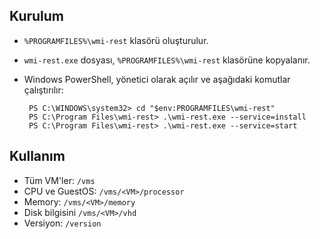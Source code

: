 ## Kurulum

- `%PROGRAMFILES%\wmi-rest` klasörü oluşturulur.
- `wmi-rest.exe` dosyası, `%PROGRAMFILES%\wmi-rest` klasörüne kopyalanır.
- Windows PowerShell, yönetici olarak açılır ve aşağıdaki komutlar çalıştırılır:

       PS C:\WINDOWS\system32> cd "$env:PROGRAMFILES\wmi-rest"
       PS C:\Program Files\wmi-rest> .\wmi-rest.exe --service=install
       PS C:\Program Files\wmi-rest> .\wmi-rest.exe --service=start

## Kullanım

- Tüm VM'ler: `/vms`
- CPU ve GuestOS: `/vms/<VM>/processor`
- Memory: `/vms/<VM>/memory`
- Disk bilgisini `/vms/<VM>/vhd`
- Versiyon: `/version`
